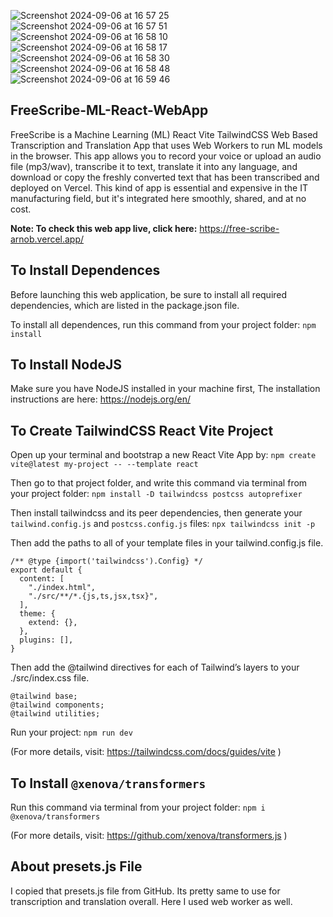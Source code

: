 
![Screenshot 2024-09-06 at 16 57 25](https://github.com/user-attachments/assets/d6d0c53e-5b3e-4d49-b6e8-1dfbc6808a0f) ![Screenshot 2024-09-06 at 16 57 51](https://github.com/user-attachments/assets/ce94c628-8103-44d0-ae0e-4f7dc184f404) ![Screenshot 2024-09-06 at 16 58 10](https://github.com/user-attachments/assets/794bde3c-d08d-43cc-9e49-eb44033fe4a6) ![Screenshot 2024-09-06 at 16 58 17](https://github.com/user-attachments/assets/3ae53a9c-7908-4e09-bdbf-0e922a436789) ![Screenshot 2024-09-06 at 16 58 30](https://github.com/user-attachments/assets/77398251-b28d-4194-a27c-52690589d3bf) ![Screenshot 2024-09-06 at 16 58 48](https://github.com/user-attachments/assets/cf804485-b6ad-4fa3-8040-9a26fe7845b9) ![Screenshot 2024-09-06 at 16 59 46](https://github.com/user-attachments/assets/98b2b40f-d2fc-4c03-bead-d80b91fc1ed9)


## FreeScribe-ML-React-WebApp

FreeScribe is a Machine Learning (ML) React Vite TailwindCSS Web Based Transcription and Translation App that uses Web Workers to run ML models in the browser. This app allows you to record your voice or upload an audio file (mp3/wav), transcribe it to text, translate it into any language, and download or copy the freshly converted text that has been transcribed and deployed on Vercel. This kind of app is essential and expensive in the IT manufacturing field, but it's integrated here smoothly, shared, and at no cost.

**Note: To check this web app live, click here:** https://free-scribe-arnob.vercel.app/

## To Install Dependences

Before launching this web application, be sure to install all required dependencies, which are listed in the package.json file.

To install all dependences, run this command from your project folder: `npm install`

## To Install NodeJS

Make sure you have NodeJS installed in your machine first, The installation instructions are here: https://nodejs.org/en/

## To Create TailwindCSS React Vite Project

Open up your terminal and bootstrap a new React Vite App by: `npm create vite@latest my-project -- --template react`

Then go to that project folder, and write this command via terminal from your project folder: `npm install -D tailwindcss postcss autoprefixer`

Then install tailwindcss and its peer dependencies, then generate your `tailwind.config.js` and `postcss.config.js` files: `npx tailwindcss init -p`

Then add the paths to all of your template files in your tailwind.config.js file.

```
/** @type {import('tailwindcss').Config} */
export default {
  content: [
    "./index.html",
    "./src/**/*.{js,ts,jsx,tsx}",
  ],
  theme: {
    extend: {},
  },
  plugins: [],
}
```

Then add the @tailwind directives for each of Tailwind’s layers to your ./src/index.css file.

```
@tailwind base;
@tailwind components;
@tailwind utilities;
```

Run your project: `npm run dev`

(For more details, visit: https://tailwindcss.com/docs/guides/vite )

## To Install `@xenova/transformers`

Run this command via terminal from your project folder: `npm i @xenova/transformers`

(For more details, visit: https://github.com/xenova/transformers.js )

## About presets.js File

I copied that presets.js file from GitHub. Its pretty same to use for transcription and translation overall. Here I used web worker as well.

